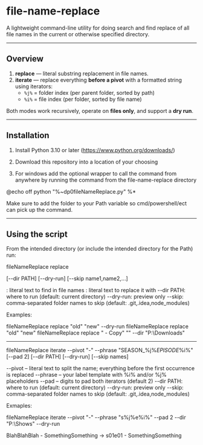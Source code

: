 # file-name-replace

A lightweight command-line utility for doing search and find replace of all file names in the current or otherwise specified directory. 



--------
Overview
--------
1. **replace** — literal substring replacement in file names.  
2. **iterate** — replace everything **before a pivot** with a formatted string using iterators:
   - `%j%` = folder index (per parent folder, sorted by path)
   - `%i%` = file index (per folder, sorted by file name)

Both modes work recursively, operate on **files only**, and support a **dry run**.



-------------
 Installation
-------------

1. Install Python 3.10 or later (https://www.python.org/downloads/)

2. Download this repository into a location of your choosing

3. For windows add the optional wrapper to call the command from anywhere by running the command from the file-name-replace directory

@echo off
python "%~dp0fileNameReplace.py" %*

Make sure to add the folder to your Path variable so cmd/powershell/ect can pick up the command.



----------------
Using the script
----------------
From the intended directory (or include the intended directory for the Path) run:


fileNameReplace replace <search> <replace> [--dir PATH] [--dry-run] [--skip name1,name2,...]

<search>: literal text to find in file names
<replace>: literal text to replace it with
--dir PATH: where to run (default: current directory)
--dry-run: preview only
--skip: comma-separated folder names to skip (default: .git,.idea,node_modules)


Examples:

fileNameReplace replace "old" "new" --dry-run
fileNameReplace replace "old" "new"
fileNameReplace replace " - Copy" "" --dir "P:\Downloads"


*********************************************************

fileNameReplace iterate --pivot "-" --phrase "SEASON_%j%_EPISODE_%i%" [--pad 2] [--dir PATH] [--dry-run] [--skip names]

--pivot – literal text to split the name; everything before the first occurrence is replaced
--phrase – your label template with %i% and/or %j% placeholders
--pad – digits to pad both iterators (default 2)
--dir PATH: where to run (default: current directory)
--dry-run: preview only
--skip: comma-separated folder names to skip (default: .git,.idea,node_modules)

Exmaples:

fileNameReplace iterate --pivot "-" --phrase "s%j%e%i%" --pad 2 --dir "P:\Shows" --dry-run

BlahBlahBlah - SomethingSomething -> s01e01 - SomethingSomething



